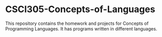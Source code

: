 # CSCI305-Concepts-of-Languages
This repository contains the homework and projects for Concepts of Programming Languages. It has programs written in different languages.
